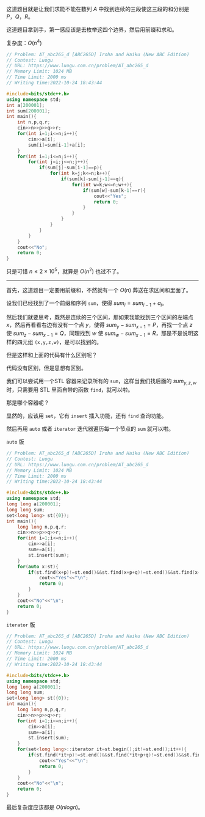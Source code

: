 

这道题目就是让我们求能不能在数列 $A$ 中找到连续的三段使这三段的和分别是 $P$，$Q$，$R$。

这道题目拿到手，第一感应该是去枚举这四个边界，然后用前缀和求和。

复杂度：$O(n^4)$


```cpp
// Problem: AT_abc265_d [ABC265D] Iroha and Haiku (New ABC Edition)
// Contest: Luogu
// URL: https://www.luogu.com.cn/problem/AT_abc265_d
// Memory Limit: 1024 MB
// Time Limit: 2000 ms
// Writing time:2022-10-24 18:43:44

#include<bits/stdc++.h>
using namespace std;
int a[200001];
int sum[200001];
int main(){
	int n,p,q,r;
	cin>>n>>p>>q>>r;
	for(int i=1;i<=n;i++){
		cin>>a[i];
		sum[i]=sum[i-1]+a[i];
	}
	for(int i=1;i<=n;i++){
		for(int j=i;j<=n;j++){
			if(sum[j]-sum[i-1]==p){
				for(int k=j;k<=n;k++){
					if(sum[k]-sum[j-1]==q){
						for(int w=k;w<=n;w++){
							if(sum[w]-sum[k-1]==r){
								cout<<"Yes";
								return 0;
							}
						}
					}
				}
			}
		}
	}
	cout<<"No";
	return 0;
}
```
只是可惜 $n\le 2 \times10^5$，就算是 $O(n^2)$ 也过不了。

---

首先，这道题目一定要用前缀和，不然就有一个 $O(n)$ 葬送在求区间和里面了。

设我们已经找到了一个前缀和序列 `sum`，使得 $sum_i=sum_{i-1}+a_i$。

然后我们就要思考，既然是连续的三个区间，那如果我能找到三个区间的左端点 $x$，然后再看看右边有没有一个点 $y$，使得 $sum_y-sum_{x-1}=P$，再找一个点 $z$ 使 $sum_z-sum_{x-1}=Q$，同理找到 $w$ 使 $sum_w-sum_{x-1}=R$，那是不是说明这样的四元组 `(x,y,z,w)`，是可以找到的。

但是这样和上面的代码有什么区别呢？

代码没有区别，但是思想有区别。

我们可以尝试用一个STL 容器来记录所有的 `sum`，这样当我们找后面的 $sum_{y,z,w}$ 时，只需要用 STL 里面自带的函数 `find`，就可以啦。

那是哪个容器呢？

显然的，应该用 `set`，它有 `insert` 插入功能，还有 `find` 查询功能。

然后再用 `auto` 或者 `iterator` 迭代器遍历每一个节点的 `sum` 就可以啦。

`auto` 版
```cpp
// Problem: AT_abc265_d [ABC265D] Iroha and Haiku (New ABC Edition)
// Contest: Luogu
// URL: https://www.luogu.com.cn/problem/AT_abc265_d
// Memory Limit: 1024 MB
// Time Limit: 2000 ms
// Writing time:2022-10-24 18:43:44

#include<bits/stdc++.h>
using namespace std;
long long a[200001];
long long sum;
set<long long> st({0});
int main(){
	long long n,p,q,r;
	cin>>n>>p>>q>>r;
	for(int i=1;i<=n;i++){
		cin>>a[i];
		sum+=a[i];
		st.insert(sum);
	}
	for(auto x:st){
		if(st.find(x+p)!=st.end()&&st.find(x+p+q)!=st.end()&&st.find(x+p+q+r)!=st.end()){
			cout<<"Yes"<<"\n";
			return 0;
		}
	}
	cout<<"No"<<"\n";
	return 0;
}
```
`iterator` 版
```cpp
// Problem: AT_abc265_d [ABC265D] Iroha and Haiku (New ABC Edition)
// Contest: Luogu
// URL: https://www.luogu.com.cn/problem/AT_abc265_d
// Memory Limit: 1024 MB
// Time Limit: 2000 ms
// Writing time:2022-10-24 18:43:44

#include<bits/stdc++.h>
using namespace std;
long long a[200001];
long long sum;
set<long long> st({0});
int main(){
	long long n,p,q,r;
	cin>>n>>p>>q>>r;
	for(int i=1;i<=n;i++){
		cin>>a[i];
		sum+=a[i];
		st.insert(sum);
	}
	for(set<long long>::iterator it=st.begin();it!=st.end();it++){
		if(st.find(*it+p)!=st.end()&&st.find(*it+p+q)!=st.end()&&st.find(*it+p+q+r)!=st.end()){
			cout<<"Yes"<<"\n";
			return 0;
		}
	}
	cout<<"No"<<"\n";
	return 0;
}
```
最后复杂度应该都是 $O(nlogn)$。